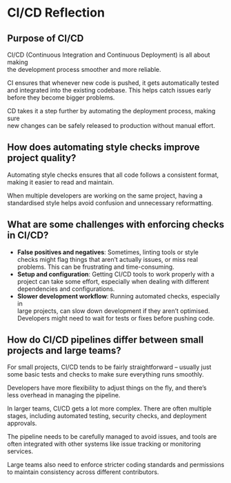 # CI/CD Reflection

## Purpose of CI/CD  

CI/CD (Continuous Integration and Continuous Deployment) is all about making  
the development process smoother and more reliable.  

CI ensures that whenever new code is pushed, it gets automatically tested  
and integrated into the existing codebase. This helps catch issues early  
before they become bigger problems.  

CD takes it a step further by automating the deployment process, making sure  
new changes can be safely released to production without manual effort.  

## How does automating style checks improve project quality?  

Automating style checks ensures that all code follows a consistent format,  
making it easier to read and maintain.  

When multiple developers are working on the same project, having a  
standardised style helps avoid confusion and unnecessary reformatting.  

## What are some challenges with enforcing checks in CI/CD?  

- **False positives and negatives**: Sometimes, linting tools or style  
  checks might flag things that aren’t actually issues, or miss real  
  problems. This can be frustrating and time-consuming.  
- **Setup and configuration**: Getting CI/CD tools to work properly with a  
  project can take some effort, especially when dealing with different  
  dependencies and configurations.  
- **Slower development workflow**: Running automated checks, especially in  
  large projects, can slow down development if they aren’t optimised.  
  Developers might need to wait for tests or fixes before pushing code.  

## How do CI/CD pipelines differ between small projects and large teams?  

For small projects, CI/CD tends to be fairly straightforward – usually just  
some basic tests and checks to make sure everything runs smoothly.  

Developers have more flexibility to adjust things on the fly, and there’s  
less overhead in managing the pipeline.  

In larger teams, CI/CD gets a lot more complex. There are often multiple  
stages, including automated testing, security checks, and deployment  
approvals.  

The pipeline needs to be carefully managed to avoid issues, and tools are  
often integrated with other systems like issue tracking or monitoring  
services.  

Large teams also need to enforce stricter coding standards and permissions  
to maintain consistency across different contributors.
